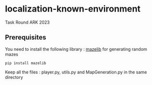 # localization-known-environment
Task Round ARK 2023

## Prerequisites
You need to install the following library : [mazelib](https://github.com/john-science/mazelib) for generating random mazes
```
pip install mazelib
```
Keep all the files : player.py, utils.py and MapGeneration.py in the same directory

